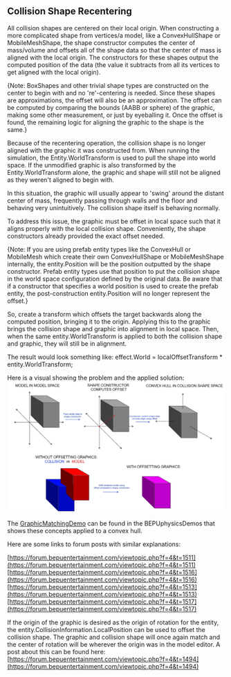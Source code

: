 ## Collision Shape Recentering

All collision shapes are centered on their local origin. When constructing a more complicated shape from vertices/a model, like a ConvexHullShape or MobileMeshShape, the shape constructor computes the center of mass/volume and offsets all of the shape data so that the center of mass is aligned with the local origin. The constructors for these shapes output the computed position of the data (the value it subtracts from all its vertices to get aligned with the local origin).

{Note: BoxShapes and other trivial shape types are constructed on the center to begin with and no 're'-centering is needed. Since these shapes are approximations, the offset will also be an approximation. The offset can be computed by comparing the bounds (AABB or sphere) of the graphic, making some other measurement, or just by eyeballing it. Once the offset is found, the remaining logic for aligning the graphic to the shape is the same.} 

Because of the recentering operation, the collision shape is no longer aligned with the graphic it was constructed from. When running the simulation, the Entity.WorldTransform is used to pull the shape into world space. If the unmodified graphic is also transformed by the Entity.WorldTransform alone, the graphic and shape will still not be aligned as they weren't aligned to begin with.

In this situation, the graphic will usually appear to 'swing' around the distant center of mass, frequently passing through walls and the floor and behaving very unintuitively. The collision shape itself is behaving normally.

To address this issue, the graphic must be offset in local space such that it aligns properly with the local collision shape. Conveniently, the shape constructors already provided the exact offset needed. 

{Note: If you are using prefab entity types like the ConvexHull or MobileMesh which create their own ConvexHullShape or MobileMeshShape internally, the entity.Position will be the position outputted by the shape constructor. Prefab entity types use that position to put the collision shape in the world space configuration defined by the original data. Be aware that if a constructor that specifies a world position is used to create the prefab entity, the post-construction entity.Position will no longer represent the offset.}

So, create a transform which offsets the target backwards along the computed position, bringing it to the origin. Applying this to the graphic brings the collision shape and graphic into alignment in local space. Then, when the same entity.WorldTransform is applied to both the collision shape and graphic, they will still be in alignment.

The result would look something like:
effect.World = localOffsetTransform * entity.WorldTransform;

Here is a visual showing the problem and the applied solution:
![offsetexplanation.jpg](images/recentering/offsetexplanation.jpg)

The [GraphicMatchingDemo](../BEPUphysicsDemos/Demos/Extras/GraphicMatchingDemo.cs) can be found in the BEPUphysicsDemos that shows these concepts applied to a convex hull.

Here are some links to forum posts with similar explanations:

[https://forum.bepuentertainment.com/viewtopic.php?f=4&t=1511](https://forum.bepuentertainment.com/viewtopic.php?f=4&t=1511)
[https://forum.bepuentertainment.com/viewtopic.php?f=4&t=1516](https://forum.bepuentertainment.com/viewtopic.php?f=4&t=1516)
[https://forum.bepuentertainment.com/viewtopic.php?f=4&t=1513](https://forum.bepuentertainment.com/viewtopic.php?f=4&t=1513)
[https://forum.bepuentertainment.com/viewtopic.php?f=4&t=1517](https://forum.bepuentertainment.com/viewtopic.php?f=4&t=1517)

If the origin of the graphic is desired as the origin of rotation for the entity, the entity.CollisionInformation.LocalPosition can be used to offset the collision shape. The graphic and collision shape will once again match and the center of rotation will be wherever the origin was in the model editor. A post about this can be found here:
[https://forum.bepuentertainment.com/viewtopic.php?f=4&t=1494](https://forum.bepuentertainment.com/viewtopic.php?f=4&t=1494)
